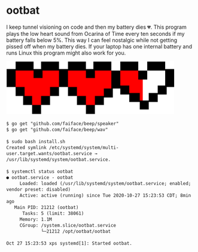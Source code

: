 # ootbat

I keep tunnel visioning on code and then my battery dies :broken_heart:. This program plays the low heart sound from Ocarina of Time every ten seconds if my battery falls below 5%. This way I can feel nostalgic while not getting pissed off when my battery dies. If your laptop has one internal battery and runs Linux this program might also work for you.

![hearts](hearts.png)

```
$ go get "github.com/faiface/beep/speaker"
$ go get "github.com/faiface/beep/wav"

$ sudo bash install.sh
Created symlink /etc/systemd/system/multi-user.target.wants/ootbat.service → /usr/lib/systemd/system/ootbat.service.

$ systemctl status ootbat
● ootbat.service - ootbat
     Loaded: loaded (/usr/lib/systemd/system/ootbat.service; enabled; vendor preset: disabled)
     Active: active (running) since Tue 2020-10-27 15:23:53 CDT; 8min ago
   Main PID: 21212 (ootbat)
      Tasks: 5 (limit: 38061)
     Memory: 1.1M
     CGroup: /system.slice/ootbat.service
             └─21212 /opt/ootbat/ootbat

Oct 27 15:23:53 xps systemd[1]: Started ootbat.
```
